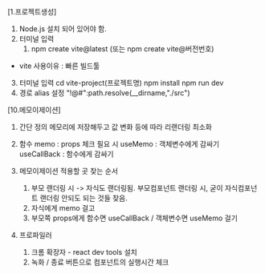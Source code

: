 <!-- # React + Vite

This template provides a minimal setup to get React working in Vite with HMR and some ESLint rules.

Currently, two official plugins are available:

- [@vitejs/plugin-react](https://github.com/vitejs/vite-plugin-react/blob/main/packages/plugin-react/README.md) uses [Babel](https://babeljs.io/) for Fast Refresh
- [@vitejs/plugin-react-swc](https://github.com/vitejs/vite-plugin-react-swc) uses [SWC](https://swc.rs/) for Fast Refresh -->

[1.프로젝트생성]
1. Node.js 설치 되어 있어야 함.
2. 터미널 입력
   1) npm create vite@latest 
      (또는 npm create vite@버전번호)
* vite 사용이유 : 빠른 빌드툴
3. 터미널 입력
   cd vite-project(프로젝트명)
   npm install
   npm run dev
4. 경로 alias 설정
   "!@#":path.resolve(__dirname,"./src")

[10.메모이제이션]
1. 간단 정의
   메모리에 저장해두고 값 변화 등에 따라 리랜더링 최소화
2. 함수
   memo : props 체크 필요 시
   useMemo : 객체변수에게 감싸기
   useCallBack : 함수에게 감싸기
3. 메모이제이션 적용할 곳 찾는 순서
   1) 부모 랜더링 시 -> 자식도 랜더링됨.
      부모컴포넌트 랜더링 시, 굳이 자식컴포넌트 랜더링 안되도 되는 것들 찾음.
   2) 자식에게 memo 걸고 
   3) 부모쪽 props에게 함수면 useCallBack / 객체변수면 useMemo 걸기

4. 프로파일러
   1) 크롬 확장자 - react dev tools 설치
   2) 녹화 / 종료 버튼으로 컴포넌트의 실행시간 체크


